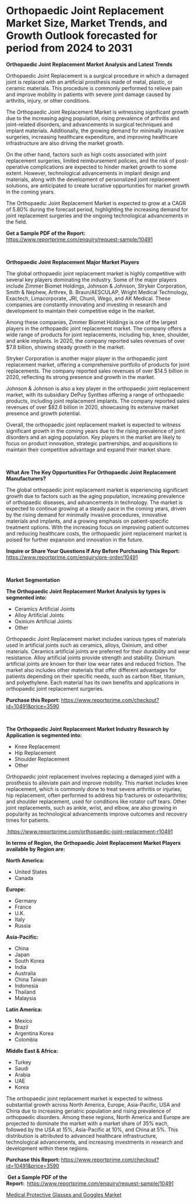 <p><h1>Orthopaedic Joint Replacement Market Size, Market Trends, and Growth Outlook forecasted for period from 2024 to 2031</h1></p><p><strong>Orthopaedic Joint Replacement Market Analysis and Latest Trends</strong></p>
<p><p>Orthopaedic Joint Replacement is a surgical procedure in which a damaged joint is replaced with an artificial prosthesis made of metal, plastic, or ceramic materials. This procedure is commonly performed to relieve pain and improve mobility in patients with severe joint damage caused by arthritis, injury, or other conditions.</p><p>The Orthopaedic Joint Replacement Market is witnessing significant growth due to the increasing aging population, rising prevalence of arthritis and joint-related disorders, and advancements in surgical techniques and implant materials. Additionally, the growing demand for minimally invasive surgeries, increasing healthcare expenditure, and improving healthcare infrastructure are also driving the market growth.</p><p>On the other hand, factors such as high costs associated with joint replacement surgeries, limited reimbursement policies, and the risk of post-operative complications are expected to hinder market growth to some extent. However, technological advancements in implant design and materials, along with the development of personalized joint replacement solutions, are anticipated to create lucrative opportunities for market growth in the coming years.</p><p>The Orthopaedic Joint Replacement Market is expected to grow at a CAGR of 5.80% during the forecast period, highlighting the increasing demand for joint replacement surgeries and the ongoing technological advancements in the field.</p></p>
<p><strong>Get a Sample PDF of the Report:&nbsp;</strong> <a href="https://www.reportprime.com/enquiry/request-sample/10491">https://www.reportprime.com/enquiry/request-sample/10491</a></p>
<p>&nbsp;</p>
<p><strong>Orthopaedic Joint Replacement Major Market Players</strong></p>
<p><p>The global orthopaedic joint replacement market is highly competitive with several key players dominating the industry. Some of the major players include Zimmer Biomet Holdings, Johnson & Johnson, Stryker Corporation, Smith & Nephew, Arthrex, B. Braun/AESCULAP, Wright Medical Technology, Exactech, Limacorporate, JRI, Chunli, Wego, and AK Medical. These companies are constantly innovating and investing in research and development to maintain their competitive edge in the market.</p><p>Among these companies, Zimmer Biomet Holdings is one of the largest players in the orthopaedic joint replacement market. The company offers a wide range of products for joint replacements, including hip, knee, shoulder, and ankle implants. In 2020, the company reported sales revenues of over $7.8 billion, showing steady growth in the market.</p><p>Stryker Corporation is another major player in the orthopaedic joint replacement market, offering a comprehensive portfolio of products for joint replacements. The company reported sales revenues of over $14.5 billion in 2020, reflecting its strong presence and growth in the market.</p><p>Johnson & Johnson is also a key player in the orthopaedic joint replacement market, with its subsidiary DePuy Synthes offering a range of orthopaedic products, including joint replacement implants. The company reported sales revenues of over $82.6 billion in 2020, showcasing its extensive market presence and growth potential.</p><p>Overall, the orthopaedic joint replacement market is expected to witness significant growth in the coming years due to the rising prevalence of joint disorders and an aging population. Key players in the market are likely to focus on product innovation, strategic partnerships, and acquisitions to maintain their competitive advantage and expand their market share.</p></p>
<p>&nbsp;</p>
<p><strong>What Are The Key Opportunities For Orthopaedic Joint Replacement Manufacturers?</strong></p>
<p><p>The global orthopaedic joint replacement market is experiencing significant growth due to factors such as the aging population, increasing prevalence of orthopaedic diseases, and advancements in technology. The market is expected to continue growing at a steady pace in the coming years, driven by the rising demand for minimally invasive procedures, innovative materials and implants, and a growing emphasis on patient-specific treatment options. With the increasing focus on improving patient outcomes and reducing healthcare costs, the orthopaedic joint replacement market is poised for further expansion and innovation in the future.</p></p>
<p><strong>Inquire or Share Your Questions If Any Before Purchasing This Report:</strong> <a href="https://www.reportprime.com/enquiry/pre-order/10491">https://www.reportprime.com/enquiry/pre-order/10491</a></p>
<p>&nbsp;</p>
<p><strong>Market Segmentation</strong></p>
<p><strong>The Orthopaedic Joint Replacement Market Analysis by types is segmented into:</strong></p>
<p><ul><li>Ceramics Artificial Joints</li><li>Alloy Artificial Joints</li><li>Oxinium Artificial Joints</li><li>Other</li></ul></p>
<p><p>Orthopaedic Joint Replacement market includes various types of materials used in artificial joints such as ceramics, alloys, Oxinium, and other materials. Ceramics artificial joints are preferred for their durability and wear resistance. Alloy artificial joints provide strength and stability. Oxinium artificial joints are known for their low wear rates and reduced friction. The market also includes other materials that offer different advantages for patients depending on their specific needs, such as carbon fiber, titanium, and polyethylene. Each material has its own benefits and applications in orthopaedic joint replacement surgeries.</p></p>
<p><strong>Purchase this Report:&nbsp;</strong><a href="https://www.reportprime.com/checkout?id=10491&price=3590">https://www.reportprime.com/checkout?id=10491&price=3590</a></p>
<p>&nbsp;</p>
<p><strong>The Orthopaedic Joint Replacement Market Industry Research by Application is segmented into:</strong></p>
<p><ul><li>Knee Replacement</li><li>Hip Replacement</li><li>Shoulder Replacement</li><li>Other</li></ul></p>
<p><p>Orthopaedic joint replacement involves replacing a damaged joint with a prosthesis to alleviate pain and improve mobility. This market includes knee replacement, which is commonly done to treat severe arthritis or injuries; hip replacement, often performed to address hip fractures or osteoarthritis; and shoulder replacement, used for conditions like rotator cuff tears. Other joint replacements, such as ankle, wrist, and elbow, are also growing in popularity as technological advancements improve outcomes and recovery times for patients.</p></p>
<p><a href="https://www.reportprime.com/orthopaedic-joint-replacement-r10491">&nbsp;https://www.reportprime.com/orthopaedic-joint-replacement-r10491</a></p>
<p><strong>In terms of Region, the Orthopaedic Joint Replacement Market Players available by Region are:</strong></p>
<p>
    <p> <strong> North America: </strong>
        <ul>
            <li>United States</li>
            <li>Canada</li>
        </ul>
        </p> 
    <p> <strong> Europe: </strong>
        <ul>
            <li>Germany</li>
            <li>France</li>
            <li>U.K.</li>
            <li>Italy</li>
            <li>Russia</li>
        </ul>
        </p> 
    <p> <strong> Asia-Pacific: </strong>
        <ul>
            <li>China</li>
            <li>Japan</li>
            <li>South Korea</li>
            <li>India</li>
            <li>Australia</li>
            <li>China Taiwan</li>
            <li>Indonesia</li>
            <li>Thailand</li>
            <li>Malaysia</li>
        </ul>
        </p> 
    <p> <strong> Latin America: </strong>
        <ul>
            <li>Mexico</li>
            <li>Brazil</li>
            <li>Argentina Korea</li>
            <li>Colombia</li>
        </ul>
        </p> 
    <p> <strong> Middle East & Africa: </strong>
        <ul>
            <li>Turkey</li>
            <li>Saudi</li>
            <li>Arabia</li>
            <li>UAE</li>
            <li>Korea</li>
        </ul>
    </p>
    </p>
<p><p>The orthopaedic joint replacement market is expected to witness substantial growth across North America, Europe, Asia-Pacific, USA and China due to increasing geriatric population and rising prevalence of orthopaedic disorders. Among these regions, North America and Europe are projected to dominate the market with a market share of 35% each, followed by the USA at 15%, Asia-Pacific at 10%, and China at 5%. This distribution is attributed to advanced healthcare infrastructure, technological advancements, and increasing investments in research and development within these regions.</p></p>
<p><strong>Purchase this Report: </strong><a href="https://www.reportprime.com/checkout?id=10491&price=3590">https://www.reportprime.com/checkout?id=10491&price=3590</a></p>
<p>&nbsp;<strong>Get a Sample PDF of the Report:&nbsp;&nbsp;</strong><a href="https://www.reportprime.com/enquiry/request-sample/10491">https://www.reportprime.com/enquiry/request-sample/10491</a></p>
<p><strong></strong></p>
<p><p><a href="https://github.com/jahid123ahm/Market-Research-Report-List-2/blob/main/medical-protective-glasses-and-goggles-market.md">Medical Protective Glasses and Goggles Market</a></p></p>